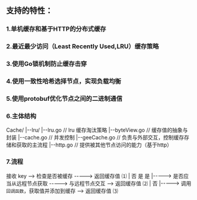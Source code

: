 ## 支持的特性：

### 1.单机缓存和基于HTTP的分布式缓存

### 2.最近最少访问（Least Recently Used,LRU）缓存策略

### 3.使用Go锁机制防止缓存击穿

### 4.使用一致性哈希选择节点，实现负载均衡

### 5.使用protobuf优化节点之间的二进制通信

### 6.主体结构

Cache/
|--lru/
		|--lru.go  // lru 缓存淘汰策略
|--byteView.go // 缓存值的抽象与封装
|--cache.go    // 并发控制
|--geeCache.go // 负责与外部交互，控制缓存存储和获取的主流程
|--http.go     // 提供被其他节点访问的能力（基于http）

### 7.流程

接收 key --> 检查是否被缓存 -----> 返回缓存值 ⑴
							|  否              是                              是
							|-----> 是否应当从远程节点获取 -----> 与远程节点交互 --> 返回缓存值 ⑵
							|  否
							|-----> 调用`回调函数`，获取值并添加到缓存 --> 返回缓存值 ⑶